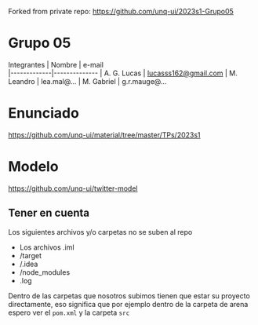 Forked from private repo: https://github.com/unq-ui/2023s1-Grupo05

# Grupo 05

Integrantes
| Nombre      | e-mail                   
|-------------|--------------
| A. G. Lucas | lucasss162@gmail.com
| M. Leandro  | lea.mal@...
| M. Gabriel  | g.r.mauge@...


# Enunciado

<https://github.com/unq-ui/material/tree/master/TPs/2023s1>

# Modelo

<https://github.com/unq-ui/twitter-model>

## Tener en cuenta

Los siguientes archivos y/o carpetas no se suben al repo

* Los archivos .iml 
* /target
* /.idea
* /node_modules
* .log

Dentro de las carpetas que nosotros subimos tienen que estar su proyecto directamente, eso significa que por ejemplo dentro de la carpeta de arena espero ver el `pom.xml` y la carpeta `src`

